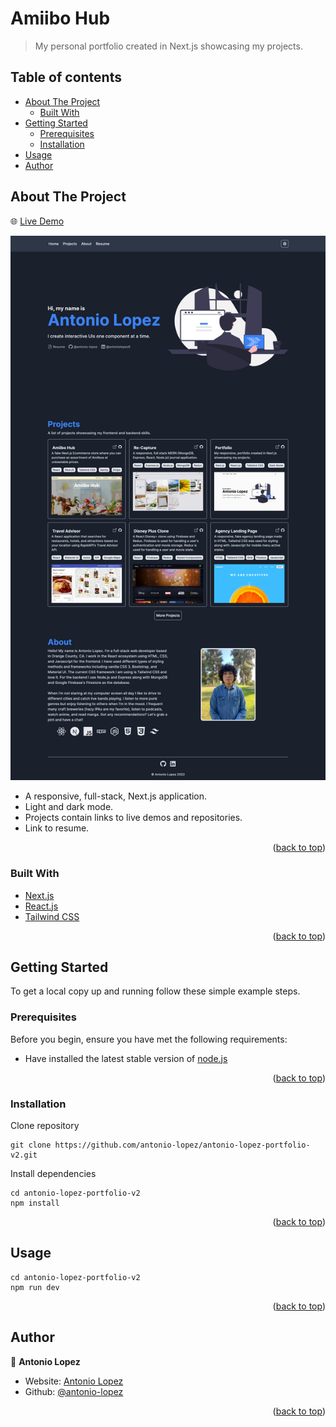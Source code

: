 <div id="top"></div>

# Amiibo Hub

> My personal portfolio created in Next.js showcasing my projects.

## Table of contents

- [About The Project](#about-the-project)
  - [Built With](#built-with)
- [Getting Started](#getting-started)
  - [Prerequisites](#prerequisites)
  - [Installation](#installation)
- [Usage](#usage)
- [Author](#author)

## About The Project

🌐 [Live Demo](https://www.antoniolopez.me/)

![screenshot](/public/projects/al-profile-full-screenshot.png)

- A responsive, full-stack, Next.js application.
- Light and dark mode.
- Projects contain links to live demos and repositories.
- Link to resume.

<p align="right">(<a href="#top">back to top</a>)</p>

### Built With

- [Next.js](https://nextjs.org/)
- [React.js](https://reactjs.org/)
- [Tailwind CSS](https://tailwindcss.com/)

<p align="right">(<a href="#top">back to top</a>)</p>

## Getting Started

To get a local copy up and running follow these simple example steps.

### Prerequisites

Before you begin, ensure you have met the following requirements:

- Have installed the latest stable version of [node.js](https://nodejs.org/en/)

<p align="right">(<a href="#top">back to top</a>)</p>

### Installation

Clone repository

```
git clone https://github.com/antonio-lopez/antonio-lopez-portfolio-v2.git
```

Install dependencies

```
cd antonio-lopez-portfolio-v2
npm install
```

<p align="right">(<a href="#top">back to top</a>)</p>

## Usage

```
cd antonio-lopez-portfolio-v2
npm run dev
```

<p align="right">(<a href="#top">back to top</a>)</p>

## Author

👤 **Antonio Lopez**

- Website: [Antonio Lopez](https://www.antoniolopez.me/)
- Github: [@antonio-lopez](https://github.com/antonio-lopez)

<p align="right">(<a href="#top">back to top</a>)</p>
